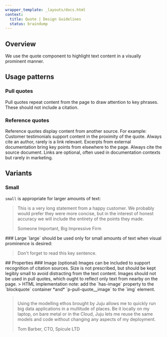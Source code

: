 ```yaml
---
wrapper_template: _layouts/docs.html
context:
  title: Quote | Design Guidelines
  status: braindump
---
```

## Overview
We use the quote component to highlight text content in a visually prominent manner.
## Usage patterns
### Pull quotes
Pull quotes repeat content from the page to draw attention to key phrases. These should not include a citation.
### Reference quotes
Reference quotes display content from another source. For example:
Customer testimonials support content in the proximity of the quote. Always cite an author, rarely is a link relevant.
Excerpts from external documentation bring key points from elsewhere to the page. Always cite the source document. Links are optional, often used in documentation contexts but rarely in marketing.
## Variants
### Small
`small` is appropriate for larger amounts of text:
<blockquote class="p-pull-quote--small">
<p class="p-pull-quote__quote">This is a very long statement from a happy customer. We probably would prefer they were more concise, but in the interest of honest accuracy we will include the entirety of the points they made.</p>
<span class="p-pull-quote__citation">Someone Important, Big Impressive Firm</span>
</blockquote>
### Large
`large` should be used only for small amounts of text when visual prominence is desired:
<blockquote class="p-pull-quote--large">
<p class="p-pull-quote__quote">Don't forget to read this key sentence.</p>
</blockquote>
## Properties
### Image (optional)
Images can be included to support recognition of citation sources. Size is not prescribed, but should be kept legibly small to avoid distracting from the text content.
Images should not be used in pull quotes, which ought to reflect only text from nearby on the page.
> HTML implementation note: add the `has-image` property to the `blockquote` container *and* `p-pull-quote__image` to the `img` element.
<blockquote class="p-pull-quote has-image">
<img class="p-pull-quote__image" src="https://assets.ubuntu.com/v1/c7881d6c-spiculelogo-spacingx2-01.svg" alt="">
<p class="p-pull-quote__quote">Using the modelling ethos brought by Juju allows me to quickly run big data applications in a multitude of places. Be it locally on my laptop, on bare metal or in the Cloud, Juju lets me reuse the same models and code without changing any aspects of my deployment.</p>
<span class="p-pull-quote__citation">Tom Barber, CTO, Spicule LTD</span>
</blockquote>

